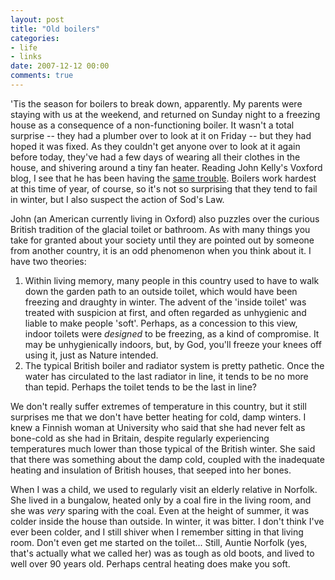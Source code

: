```yaml
---
layout: post
title: "Old boilers"
categories:
- life
- links
date: 2007-12-12 00:00
comments: true
---
```


<p>'Tis the season for boilers to break down, apparently. My parents were staying with us at the weekend, and returned on Sunday night to a freezing house as a consequence of a non-functioning boiler. It wasn't a total surprise -- they had a plumber over to look at it on Friday -- but they had hoped it was fixed. As they couldn't get anyone over to look at it again before today, they've had a few days of wearing all their clothes in the house, and shivering around a tiny fan heater. Reading John Kelly's Voxford blog, I see that he has been having the <a href="http://voxford.blogspot.com/2007/12/fiery-furnaces-or-on-boil.html">same trouble</a>. Boilers work hardest at this time of year, of course, so it's not so surprising that they tend to fail in winter, but I also suspect the action of Sod's Law.</p>

<p>John (an American currently living in Oxford) also puzzles over the curious British tradition of the glacial toilet or bathroom. As with many things you take for granted about your society until they are pointed out by someone from another country, it is an odd phenomenon when you think about it. I have two theories:</p>

<ol>
<li>Within living memory, many people in this country used to have to walk down the garden path to an outside toilet, which would have been freezing and draughty in winter. The advent of the 'inside toilet' was treated with suspicion at first, and often regarded as unhygienic and liable to make people 'soft'. Perhaps, as a concession to this view, indoor toilets were <em>designed</em> to be freezing, as a kind of compromise. It may be unhygienically indoors, but, by God, you'll freeze your knees off using it, just as Nature intended.</li>
<li>The typical British boiler and radiator system is pretty pathetic. Once the water has circulated to the last radiator in line, it tends to be no more than tepid. Perhaps the toilet tends to be the last in line? </li>
</ol>

<p>We don't really suffer extremes of temperature in this country, but it still surprises me that we don't have better heating for cold, damp winters. I knew a Finnish woman at University who said that she had never felt as bone-cold as she had in Britain, despite regularly experiencing temperatures much lower than those typical of the British winter. She said that there was something about the damp cold, coupled with the inadequate heating and insulation of British houses, that seeped into her bones.</p>

<p>When I was a child, we used to regularly visit an elderly relative in Norfolk. She lived in a bungalow, heated only by a coal fire in the living room, and she was <em>very</em> sparing with the coal. Even at the height of summer, it was colder inside the house than outside. In winter, it was bitter. I don't think I've ever been colder, and I still shiver when I remember sitting in that living room. Don't even get me started on the toilet... Still, Auntie Norfolk (yes, that's actually what we called her) was as tough as old boots, and lived to well over 90 years old. Perhaps central heating does make you soft.</p>


